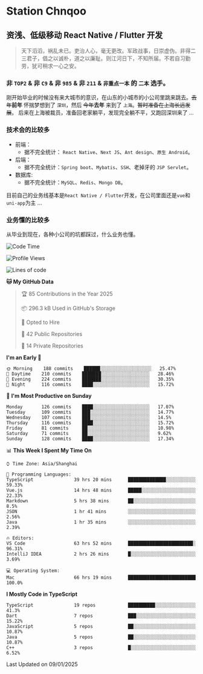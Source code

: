 # Station Chnqoo

## 资浅、低级移动 React Native / Flutter 开发

> 天下滔滔，祸乱未已。吏治人心，毫无更改。军政战事，日崇虚伪。非得二三君子，倡之以诚朴，道之以廉耻。则江河日下，不知所届。不若自习勤劳，犹可稍求一心之安。

### 非 `TOP2` & 非 `C9` & 非 `985` & 非 `211` & `非重点一本` 的 `二本` 选手。

刚开始毕业的时候没有来大城市的意识，在山东的小城市的小公司里跳来跳去。~~去年~~**前年** 怀揣梦想到了 `深圳`，然后 ~~今年~~**去年** 来到了 `上海`。~~暂时准备在上海长远发展~~。
后来在上海被裁员，准备回老家躺平，发现完全躺不平，又跑回深圳来了 ...

### 技术会的比较多

- 前端：
  - 据不完全统计： `React Native`、`Next JS`、`Ant design`、`原生 Android`。
- 后端：
  - 据不完全统计：`Spring boot`、`Mybatis`、`SSH`、老掉牙的 `JSP Servlet`。
- 数据库:
  - 据不完全统计：`MySQL`、`Redis`、`Mongo DB`。

目前自己的业务线基本是`React Native / Flutter`开发，在公司里面还是`vue`和`uni-app`为主 ...

### 业务懂的比较多

从毕业到现在，各种小公司的坑都踩过，什么业务也懂。

<!--START_SECTION:waka-->
![Code Time](http://img.shields.io/badge/Code%20Time-7%2C234%20hrs%2017%20mins-blue)

![Profile Views](http://img.shields.io/badge/Profile%20Views-0-blue)

![Lines of code](https://img.shields.io/badge/From%20Hello%20World%20I%27ve%20Written-495%20Thousand%20lines%20of%20code-blue)

**🐱 My GitHub Data** 

> 🏆 85 Contributions in the Year 2025
 > 
> 📦 296.3 kB Used in GitHub's Storage 
 > 
> 💼 Opted to Hire
 > 
> 📜 42 Public Repositories 
 > 
> 🔑 14 Private Repositories  
 > 
**I'm an Early 🐤** 

```text
🌞 Morning    188 commits    ██████░░░░░░░░░░░░░░░░░░░   25.47% 
🌆 Daytime    210 commits    ███████░░░░░░░░░░░░░░░░░░   28.46% 
🌃 Evening    224 commits    ███████░░░░░░░░░░░░░░░░░░   30.35% 
🌙 Night      116 commits    ████░░░░░░░░░░░░░░░░░░░░░   15.72%

```
📅 **I'm Most Productive on Sunday** 

```text
Monday       126 commits    ████░░░░░░░░░░░░░░░░░░░░░   17.07% 
Tuesday      109 commits    ███░░░░░░░░░░░░░░░░░░░░░░   14.77% 
Wednesday    107 commits    ███░░░░░░░░░░░░░░░░░░░░░░   14.5% 
Thursday     116 commits    ████░░░░░░░░░░░░░░░░░░░░░   15.72% 
Friday       81 commits     ██░░░░░░░░░░░░░░░░░░░░░░░   10.98% 
Saturday     71 commits     ██░░░░░░░░░░░░░░░░░░░░░░░   9.62% 
Sunday       128 commits    ████░░░░░░░░░░░░░░░░░░░░░   17.34%

```


📊 **This Week I Spent My Time On** 

```text
⌚︎ Time Zone: Asia/Shanghai

💬 Programming Languages: 
TypeScript               39 hrs 20 mins      ██████████████░░░░░░░░░░░   59.33% 
Vue.js                   14 hrs 48 mins      █████░░░░░░░░░░░░░░░░░░░░   22.33% 
Markdown                 5 hrs 38 mins       ██░░░░░░░░░░░░░░░░░░░░░░░   8.5% 
JSON                     1 hr 41 mins        ░░░░░░░░░░░░░░░░░░░░░░░░░   2.56% 
Java                     1 hr 35 mins        ░░░░░░░░░░░░░░░░░░░░░░░░░   2.39%

🔥 Editors: 
VS Code                  63 hrs 52 mins      ████████████████████████░   96.31% 
IntelliJ IDEA            2 hrs 26 mins       █░░░░░░░░░░░░░░░░░░░░░░░░   3.69%

💻 Operating System: 
Mac                      66 hrs 19 mins      █████████████████████████   100.0%

```

**I Mostly Code in TypeScript** 

```text
TypeScript               19 repos            ██████████░░░░░░░░░░░░░░░   41.3% 
Dart                     7 repos             ███░░░░░░░░░░░░░░░░░░░░░░   15.22% 
JavaScript               5 repos             ██░░░░░░░░░░░░░░░░░░░░░░░   10.87% 
Java                     5 repos             ██░░░░░░░░░░░░░░░░░░░░░░░   10.87% 
C++                      3 repos             █░░░░░░░░░░░░░░░░░░░░░░░░   6.52%

```



 Last Updated on 09/01/2025
<!--END_SECTION:waka-->

<!---
ChenqiaoStation/ChenqiaoStation is a ✨ special ✨ repository because its `README.md` (this file) appears on your GitHub profile.
You can click the Preview link to take a look at your changes.
--->
